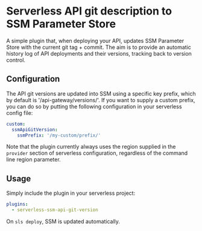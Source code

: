 # Serverless API git description to SSM Parameter Store

A simple plugin that, when deploying your API, updates SSM Parameter Store with the current git tag + commit. The aim is to provide an automatic history log of API deployments and their versions, tracking back to version control.

## Configuration

The API git versions are updated into SSM using a specific key prefix, which by default is '/api-gateway/versions/'. If you want to supply a custom prefix, you can do so by putting the following configuration in your serverless config file:

```yaml
custom:
  ssmApiGitVersion:
    ssmPrefix: '/my-custom/prefix/'
```

Note that the plugin currently always uses the region supplied in the `provider` section of serverless configuration, regardless of the command line region parameter.

## Usage

Simply include the plugin in your serverless project:

```yaml
plugins:
  - serverless-ssm-api-git-version
```

On `sls deploy`, SSM is updated automatically.